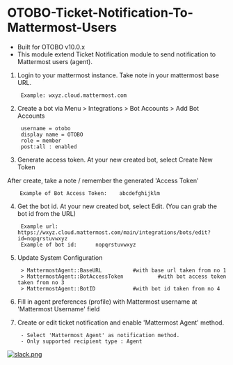 # OTOBO-Ticket-Notification-To-Mattermost-Users
- Built for OTOBO v10.0.x
- This module extend Ticket Notification module to send notification to Mattermost users (agent).
  
  
1. Login to your mattermost instance. Take note in your mattermost base URL.
  
		Example: wxyz.cloud.mattermost.com
  
  
2. Create a bot via Menu > Integrations > Bot Accounts > Add Bot Accounts
  
		username = otobo
		display name = OTOBO
		role = member
		post:all : enabled
  
  
3. Generate access token. At your new created bot, select Create New Token
  
After create, take a note / remember the generated 'Access Token' 
  
		Example of Bot Access Token: 	abcdefghijklm
  
  
4. Get the bot id. At your new created bot, select Edit. (You can grab the bot id from the URL)
  
		Example url: https://wxyz.cloud.mattermost.com/main/integrations/bots/edit?id=nopqrstuvwxyz
		Example of bot id: 		nopqrstuvwxyz
  
  
5. Update System Configuration 
	
		> MattermostAgent::BaseURL			#with base url taken from no 1  
		> MattermostAgent::BotAccessToken			#with bot access token taken from no 3  
		> MattermostAgent::BotID			#with bot id taken from no 4  


6. Fill in agent preferences (profile) with Mattermost username at 'Mattermost Username' field


7. Create or edit ticket notification and enable 'Mattermost Agent' method.

		- Select 'Mattermost Agent' as notification method.  
		- Only supported recipient type : Agent  

[![slack.png](https://i.postimg.cc/63TG456r/slack.png)](https://postimg.cc/TLMPZxD1)
